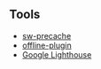 ## Tools

- [sw-precache][sw-precache]
- [offline-plugin][webpack-offline]
- [Google Lighthouse][lighthouse]

[sw-precache]: https://github.com/GoogleChrome/sw-precache
[webpack-offline]: https://github.com/NekR/offline-plugin
[lighthouse]: https://developers.google.com/web/tools/lighthouse/
